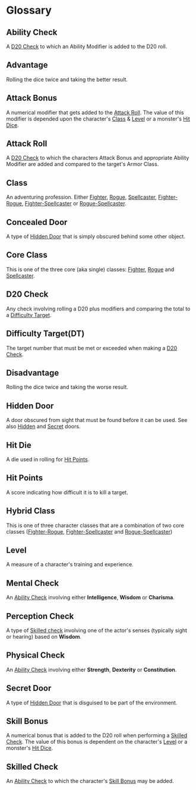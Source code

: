 # Glossary
## Ability Check
A [D20 Check](#D20-Check) to which an Ability Modifier is added to the D20 roll.

## Advantage
Rolling the dice twice and taking the better result.

## Attack Bonus 
A numerical modifier that gets added to the [Attack Roll](#Attack-Roll).  The value of this modifier is depended upon the character's [Class](#Class) & [Level](#Level) or a monster's [Hit Dice](#Hit-Die).

## Attack Roll
A [D20 Check](#D20-Check) to which the characters Attack Bonus and appropriate Ability Modifier are added and compared to the target's Armor Class.

## Class
An adventuring profession.  Either [Fighter](Fighter.md), [Rogue](Rogue.md), [Spellcaster](Spellcaster.md), [Fighter-Rogue](Fighter-Rogue.md), [Fighter-Spellcaster](Fighter-Spellcaster.md) or [Rogue-Spellcaster](Rogue-Spellcster.md).

## Concealed Door
A type of [Hidden Door](#Hidden-Door) that is simply obscured behind some other object.

## Core Class
This is one of the three core (aka single) classes: [Fighter](#Fighter.md), [Rogue](#Rogue.md) and [Spellcaster](#Spellcaster.md).

## D20 Check
Any check involving rolling a D20 plus modifiers and comparing the total to a [Difficulty Target](#Difficulty-Target).

## Difficulty Target(DT)
The target number that must be met or exceeded when making a [D20 Check](#D20-Check).

## Disadvantage
Rolling the dice twice and taking the worse result.

## Hidden Door
A door obscured from sight that must be found before it can be used.  See also [Hidden](#Hidden-Door) and [Secret](#Secret-Door) doors.

## Hit Die
A die used in rolling for [Hit Points](#Hit-Points).

## Hit Points
A score indicating how difficult it is to kill a target.

## Hybrid Class
This is one of three character classes that are a combination of two core classes ([Fighter-Rogue](Fighter-Rogue.md), [Fighter-Spellcaster](Fighter-Spellcaster.md) and [Rogue-Spellcaster](Rogue-Spellcaster.md))

## Level
A measure of a character's training and experience.

## Mental Check
An [Ability Check](#Ability-Check) involving either **Intelligence**, **Wisdom** or **Charisma**.

## Perception Check
A type of [Skilled check](#Skilled-Check) involving one of the actor's senses (typically sight or hearing) based on **Wisdom**.

## Physical Check
An [Ability Check](#Ability-Check) involving either **Strength**, **Dexterity** or **Constitution**.

## Secret Door
A type of [Hidden Door](#Hidden-Door) that is disguised to be part of the environment.

## Skill Bonus
A numerical bonus that is added to the D20 roll when performing a [Skilled Check](#Skilled-Check).  The value of this bonus is dependent on the character's [Level](#Level) or a monster's [Hit Dice](#Hit-Die).

## Skilled Check
An [Ability Check](#Ability-Check) to which the character's [Skill Bonus](#Skill-Bonus) may be added.
